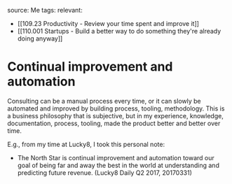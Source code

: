 source: Me
tags: 
relevant: 
- [[109.23 Productivity - Review your time spent and improve it]]
- [[110.001 Startups - Build a better way to do something they're already doing anyway]]

# Continual improvement and automation

Consulting can be a manual process every time, or it can slowly be automated and improved by building process, tooling, methodology. This is a business philosophy that is subjective, but in my experience, knowledge, documentation, process, tooling, made the product better and better over time.

E.g., from my time at Lucky8, I took this personal note:
- The North Star is continual improvement and automation toward our goal of being far and away the best in the world at understanding and predicting future revenue. (Lucky8 Daily Q2 2017, 20170331)